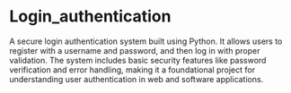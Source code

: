 # Login_authentication
A secure login authentication system built using Python. It allows users to register with a username and password, and then log in with proper validation. The system includes basic security features like password verification and error handling, making it a foundational project for understanding user authentication in web and software applications.

